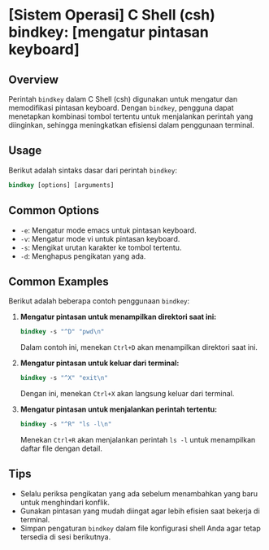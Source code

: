 # [Sistem Operasi] C Shell (csh) bindkey: [mengatur pintasan keyboard]

## Overview
Perintah `bindkey` dalam C Shell (csh) digunakan untuk mengatur dan memodifikasi pintasan keyboard. Dengan `bindkey`, pengguna dapat menetapkan kombinasi tombol tertentu untuk menjalankan perintah yang diinginkan, sehingga meningkatkan efisiensi dalam penggunaan terminal.

## Usage
Berikut adalah sintaks dasar dari perintah `bindkey`:

```csh
bindkey [options] [arguments]
```

## Common Options
- `-e`: Mengatur mode emacs untuk pintasan keyboard.
- `-v`: Mengatur mode vi untuk pintasan keyboard.
- `-s`: Mengikat urutan karakter ke tombol tertentu.
- `-d`: Menghapus pengikatan yang ada.

## Common Examples
Berikut adalah beberapa contoh penggunaan `bindkey`:

1. **Mengatur pintasan untuk menampilkan direktori saat ini:**
   ```csh
   bindkey -s "^D" "pwd\n"
   ```
   Dalam contoh ini, menekan `Ctrl+D` akan menampilkan direktori saat ini.

2. **Mengatur pintasan untuk keluar dari terminal:**
   ```csh
   bindkey -s "^X" "exit\n"
   ```
   Dengan ini, menekan `Ctrl+X` akan langsung keluar dari terminal.

3. **Mengatur pintasan untuk menjalankan perintah tertentu:**
   ```csh
   bindkey -s "^R" "ls -l\n"
   ```
   Menekan `Ctrl+R` akan menjalankan perintah `ls -l` untuk menampilkan daftar file dengan detail.

## Tips
- Selalu periksa pengikatan yang ada sebelum menambahkan yang baru untuk menghindari konflik.
- Gunakan pintasan yang mudah diingat agar lebih efisien saat bekerja di terminal.
- Simpan pengaturan `bindkey` dalam file konfigurasi shell Anda agar tetap tersedia di sesi berikutnya.